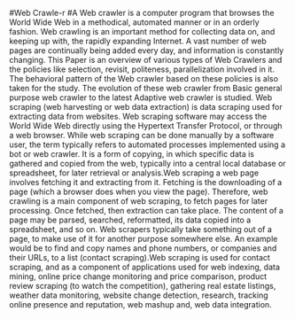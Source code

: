#Web Crawle-r
#A Web crawler is a computer program that browses the World Wide Web in a methodical, automated manner or in an orderly fashion. Web crawling is an important method for collecting data on, and keeping up with, the rapidly expanding Internet. A vast number of web pages are continually being added every day, and information is constantly changing. This Paper is an overview of various types of Web Crawlers and the policies like selection, revisit, politeness, parallelization involved in it. The behavioral pattern of the Web crawler based on these policies is also taken for the study. The evolution of these web crawler from Basic general purpose web crawler to the latest Adaptive web crawler is studied. Web scraping (web harvesting or web data extraction) is data scraping used for extracting data from websites. Web scraping software may access the World Wide Web directly using the Hypertext Transfer Protocol, or through a web browser. While web scraping can be done manually by a software user, the term typically refers to automated processes implemented using a bot or web crawler. It is a form of copying, in which specific data is gathered and copied from the web, typically into a central local database or spreadsheet, for later retrieval or analysis.Web scraping a web page involves fetching it and extracting from it. Fetching is the downloading of a page (which a browser does when you view the page). Therefore, web crawling is a main component of web scraping, to fetch pages for later processing. Once fetched, then extraction can take place. The content of a page may be parsed, searched, reformatted, its data copied into a spreadsheet, and so on. Web scrapers typically take something out of a page, to make use of it for another purpose somewhere else. An example would be to find and copy names and phone numbers, or companies and their URLs, to a list (contact scraping).Web scraping is used for contact scraping, and as a component of applications used for web indexing, data mining, online price change monitoring and price comparison, product review scraping (to watch the competition), gathering real estate listings, weather data monitoring, website change detection, research, tracking online presence and reputation, web mashup and, web data integration.
